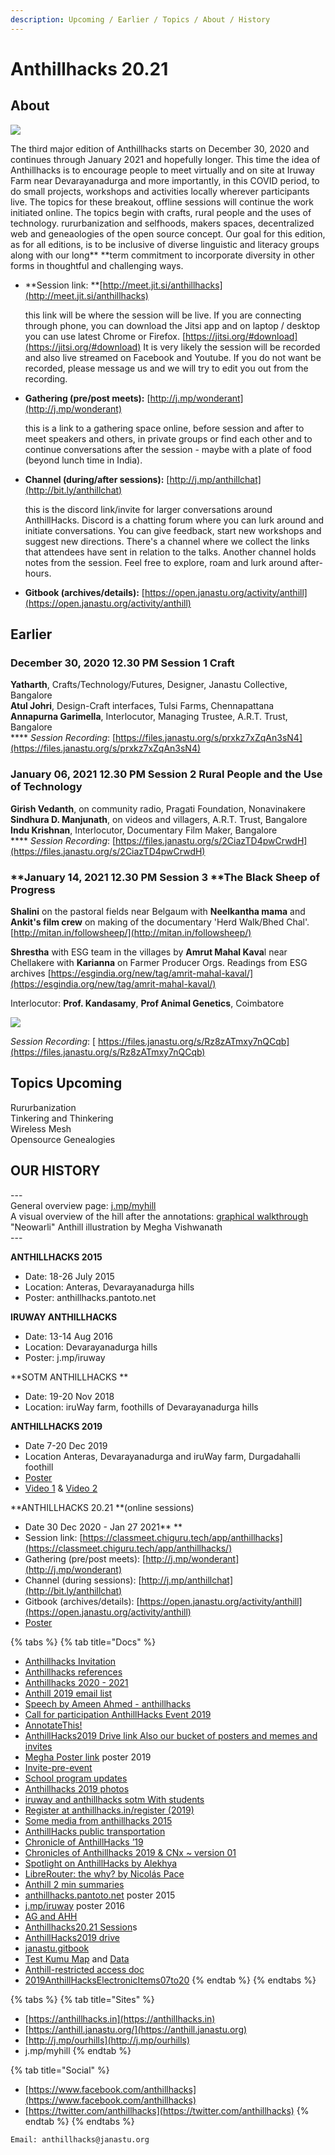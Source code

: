 ```yaml
---
description: Upcoming / Earlier / Topics / About / History
---
```


# Anthillhacks 20.21

## **About**

![](../.gitbook/assets/anthill.png)

The third major edition of Anthillhacks starts on December 30, 2020 and continues through January 2021 and hopefully longer. This time the idea of Anthillhacks is to encourage people to meet virtually and on site at Iruway Farm near Devarayanadurga and more importantly, in this COVID period, to do small projects, workshops and activities locally wherever participants live. The topics for these breakout, offline sessions will continue the work initiated online. The topics begin with crafts, rural people and the uses of technology. rururbanization and selfhoods, makers spaces, decentralized web and geneaologies of the open source concept.  Our goal for this edition, as for all editions, is to be inclusive of diverse linguistic and literacy groups along with our long** **term commitment to incorporate diversity in other forms in thoughtful and challenging ways.&#x20;

*   **Session link: **[http://meet.jit.si/anthillhacks](http://meet.jit.si/anthillhacks)

    this link will be where the session will be live. If you are connecting through phone, you can download the Jitsi app and on laptop / desktop you can use latest Chrome or Firefox. [https://jitsi.org/#download](https://jitsi.org/#download) It is very likely the session will be recorded and also live streamed on Facebook and Youtube. If you do not want be recorded, please message us and we will try to edit you out from the recording.
*   **Gathering (pre/post meets):** [http://j.mp/wonderant](http://j.mp/wonderant)

    this is a link to a gathering space online, before session and after to meet speakers and others, in private groups or find each other and to continue conversations after the session - maybe with a plate of food (beyond lunch time in India).
*   **Channel (during/after sessions):** [http://j.mp/anthillchat](http://bit.ly/anthillchat)

    this is the discord link/invite for larger conversations around AnthillHacks. Discord is a chatting forum where you can lurk around and initiate conversations. You can give feedback, start new workshops and suggest new directions. There's a channel where we collect the links that attendees have sent in relation to the talks. Another channel holds notes from the session. Feel free to explore, roam and lurk around after-hours.
* **Gitbook (archives/details):** [https://open.janastu.org/activity/anthill](https://open.janastu.org/activity/anthill)

## **Earlier**

### **December 30, 2020 12.30 PM Session 1 Craft**

&#x20;**Yatharth**, Crafts/Technology/Futures, Designer, Janastu Collective, Bangalore\
&#x20;**Atul Johri**, Design-Craft interfaces, Tulsi Farms, Chennapattana\
&#x20;**Annapurna Garimella**, Interlocutor, Managing Trustee, A.R.T. Trust, Bangalore\
**** _Session Recording_:  [https://files.janastu.org/s/prxkz7xZqAn3sN4](https://files.janastu.org/s/prxkz7xZqAn3sN4)

### **January 06, 2021 12.30 PM Session 2 Rural People and the Use of Technology**

&#x20;**Girish Vedanth**, on community radio, Pragati Foundation, Nonavinakere\
&#x20;**Sindhura D. Manjunath**, on videos and villagers, A.R.T. Trust, Bangalore\
&#x20;**Indu Krishnan**, Interlocutor, Documentary Film Maker, Bangalore\
**** _Session Recording_:  [https://files.janastu.org/s/2CiazTD4pwCrwdH](https://files.janastu.org/s/2CiazTD4pwCrwdH)

### **January 14, 2021 12.30 PM Session 3 **The Black Sheep of Progress

**Shalini** on the pastoral fields near Belgaum with **Neelkantha mama** and **Ankit's film crew** on making of the documentary 'Herd Walk/Bhed Chal'. [http://mitan.in/followsheep/](http://mitan.in/followsheep/)

**Shrestha** with ESG team in the villages by **Amrut Mahal Kava**l near Chellakere with **Karianna** on Farmer Producer Orgs. Readings from ESG archives [https://esgindia.org/new/tag/amrit-mahal-kaval/](https://esgindia.org/new/tag/amrit-mahal-kaval/)

Interlocutor: **Prof. Kandasamy**, **Prof Animal Genetics**, Coimbatore

![](<../.gitbook/assets/the-black-sheep-of-progress (2) (2).jpg>)

_Session Recording_: [ https://files.janastu.org/s/Rz8zATmxy7nQCqb](https://files.janastu.org/s/Rz8zATmxy7nQCqb)

## **Topics Upcoming**

Rururbanization\
Tinkering and Thinkering \
Wireless Mesh \
Opensource Genealogies

## OUR HISTORY

\---\
General overview page: [j.mp/myhill](http://j.mp/myhill)\
A visual overview of the hill after the annotations: [graphical walkthrough](https://anthill.janastu.org/walkthrough.html)\
"Neowarli" Anthill illustration by Megha Vishwanath\
\---

**ANTHILLHACKS 2015**

* Date: 18-26 July 2015&#x20;
* Location: Anteras, Devarayanadurga hills&#x20;
* Poster: anthillhacks.pantoto.net

**IRUWAY ANTHILLHACKS**

* Date: 13-14 Aug 2016&#x20;
* Location: Devarayanadurga hills&#x20;
* Poster: j.mp/iruway

**SOTM ANTHILLHACKS **

* Date: 19-20 Nov 2018
* Location: iruWay farm, foothills of Devarayanadurga hills

**ANTHILLHACKS 2019**

* Date 7-20 Dec 2019&#x20;
* Location Anteras, Devarayanadurga and iruWay farm, Durgadahalli foothill
* [Poster](https://drive.google.com/file/d/1ALnVkESjv2K4tA6Z4tWB7shcPi-l4aR4/view)
* [Video 1](https://vimeo.com/392178753) &  [Video 2](https://vimeo.com/390408799)

**ANTHILLHACKS 20.21 **(online sessions)

* Date 30 Dec 2020 -  Jan 27 2021** **
* Session link:  [https://classmeet.chiguru.tech/app/anthillhacks](https://classmeet.chiguru.tech/app/anthillhacks/)
* Gathering (pre/post meets): [http://j.mp/wonderant](http://j.mp/wonderant)
* Channel (during sessions): [http://j.mp/anthillchat](http://bit.ly/anthillchat)
* Gitbook (archives/details): [https://open.janastu.org/activity/anthill](https://open.janastu.org/activity/anthill)
* [Poster](https://drive.google.com/file/d/1azzGlwuieHLys1FmhQEthIQT74G1gYlA/view)

{% tabs %}
{% tab title="Docs" %}
* [Anthillhacks Invitation](https://hackmd.io/0QQjiiCoS9WLOwKXjfw5Hg)
* [Anthillhacks references](https://hackmd.io/THg9fxMhRnarWiRxSITj4Q)
* [Anthillhacks 2020 - 2021](https://hackmd.io/xMOBarH7TCyq1hKzWMR0Jg?view)
* [Anthill 2019 email list](https://docs.google.com/document/d/1dlmmpMHxe2QOUtwy8TQKtSBQ2lph2ApTrPult4rzXNE/edit)
* [Speech by Ameen Ahmed - anthillhacks](https://docs.google.com/document/d/1Nd67QG2y-yjT-yj6RP6gV87SHc1uweMB5GSkzAIrzwU/edit)
* [Call for participation AnthillHacks Event 2019](https://docs.google.com/document/d/1b01g49R2ZRbTsHQ6p2JpQv154aZ86DQBWlP2lMBBDKE/edit#heading=h.6agwfv2ievb1)
* [AnnotateThis!](https://docs.google.com/document/d/1ZJqvflU9Biat7n2axYdXE9YMQG0SKnJdn7d4tVriUtg/edit)
* [AnthillHacks2019 Drive link Also our bucket of posters and memes and invites](https://drive.google.com/drive/folders/1ibLrBu5b8RxhA176wNAXvgPW8diFnpNB?usp=sharing)
* [Megha Poster link](https://drive.google.com/drive/folders/1iVQGf10okx0XyC1CUCTA4jdzHAw-KLng?usp=sharing)  poster 2019
* [Invite-pre-event](https://docs.google.com/document/d/19nFoEmDa0SToNqqnDH7BzXmoMDhX\_3myM21Z5MWVuQw/edit?usp=sharing)
* [School program updates](https://docs.google.com/document/d/1rtE9majdZqo-wJrTbtuPDuMVhHs6-uwQzSQsO3vTov0/edit?usp=sharing)
* [Anthillhacks 2019 photos](https://photos.app.goo.gl/ZXd5uxMeEcaYY8rdA)
* [iruway and anthillhacks sotm With students](https://photos.app.goo.gl/1WxQn4gPBG6DZnPG8)
* [Register at anthillhacks.in/register (2019)](https://forms.gle/GrWVcvdRLYNRL62LA)
* [Some media from anthillhacks 2015](https://hackmd.io/THg9fxMhRnarWiRxSITj4Q)
* [AnthillHacks public transportation](https://hackmd.io/e5bpiJzMT-GdsLdl23Tz4Q)
* [Chronicle of AnthillHacks ’19](https://themanikantan.medium.com/anthill-hacks19-87369b19b59c)
* [Chronicles of Anthillhacks 2019 & CNx \~ version 01](https://files.janastu.org/s/ETcjtTzgYr5Qjtw)
* [Spotlight on AnthillHacks by Alekhya](https://vimeo.com/392178753)
* [LibreRouter: the why? by Nicolás Pace](https://vimeo.com/390408799)
* [Anthill 2 min summaries](https://janastu.github.io/maaya/examples/)
* [anthillhacks.pantoto.net](https://anthillhacks.pantoto.net) poster 2015
* &#x20;[j.mp/iruway](http://j.mp/iruway) poster 2016
* [AG and AHH](https://hackmd.io/FFzPF2RZRCSuQMyaRRu9Iw)
* [Anthillhacks20.21 Session](https://files.janastu.org/s/cZprCcGcj4DXRsH)s
* [AnthillHacks2019 drive](https://drive.google.com/drive/folders/1ibLrBu5b8RxhA176wNAXvgPW8diFnpNB?usp=sharing)
* [janastu.gitbook](https://janastu.gitbook.io/anthillhacks/)
* [Test Kumu Map](https://embed.kumu.io/e69c048e410f2ad69e6994e4c27eb64e) and [Data](https://docs.google.com/spreadsheets/d/1eGivGIOd541o-IRvGqM5WQN0P1uEz9K5ajXqAc8v3ds/edit?usp=sharing)&#x20;
* [Anthill-restricted access doc](https://docs.google.com/document/d/1lk5RhtMIBl14KJ\_3vMGXKmxb0MY2gtlCU5zZhl5ilXo/edit?usp=sharing)
* [2019AnthillHacksElectronicItems07to20](https://docs.google.com/spreadsheets/d/1CvJ7xNfW54Rld1Aqz68loMdm6TIMF0ZgxuJ1X-58ROg/edit?usp=sharing)
{% endtab %}
{% endtabs %}

{% tabs %}
{% tab title="Sites" %}
* [https://anthillhacks.in](https://anthillhacks.in)
* [https://anthill.janastu.org/](https://anthill.janastu.org)
* [http://j.mp/ourhills](http://j.mp/ourhills)
* j.mp/myhill
{% endtab %}

{% tab title="Social" %}
* [https://www.facebook.com/anthillhacks](https://www.facebook.com/anthillhacks)
* [https://twitter.com/anthillhacks](https://twitter.com/anthillhacks)
{% endtab %}
{% endtabs %}

```
Email: anthillhacks@janastu.org
```
